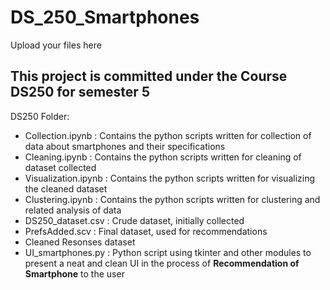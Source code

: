 # DS_250_Smartphones
Upload your files here <br/>
## This project is committed under the Course DS250 for semester 5
DS250 Folder:
- Collection.ipynb : Contains the python scripts written for collection of data about smartphones and their specifications
- Cleaning.ipynb : Contains the python scripts written for cleaning of dataset collected
- Visualization.ipynb : Contains the python scripts written for visualizing the cleaned dataset
- Clustering.ipynb : Contains the python scripts written for clustering and related analysis of data
- DS250_dataset.csv : Crude dataset, initially collected
- PrefsAdded.scv : Final dataset, used for recommendations
- Cleaned Resonses dataset
- UI_smartphones.py : Python script using tkinter and other modules to present a neat and clean UI in the process of **Recommendation of Smartphone** to the user
